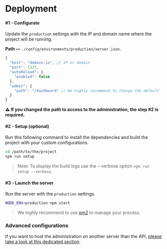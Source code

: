 # Deployment

#### #1 - Configurate

Update the `production` settings with the IP and domain name where the project will be running.

**Path —** `./config/environments/production/server.json`.
```js
{
  "host": "domain.io", // IP or domain
  "port": 1337,
  "autoReload": {
    "enabled": false
  },
  "admin": {
    "path": "/dashboard" // We highly recommend to change the default `/admin` path for security reasons.
  }
}
```

**⚠️  If you changed the path to access to the administration, the step #2 is required.**

#### #2 - Setup (optional)

Run this following command to install the dependencies and build the project with your custom configurations.

```bash
cd /path/to/the/project
npm run setup
```

> Note: To display the build logs use the --verbose option `npm run setup --verbose`.

#### #3 - Launch the server

Run the server with the `production` settings.

```bash
NODE_ENV=production npm start
```

> We highly recommend to use [pm2](https://github.com/Unitech/pm2/) to manage your process.

### Advanced configurations

If you want to host the administration on another server than the API, [please take a look at this dedicated section](../advanced/customize-admin.md#deployment).
